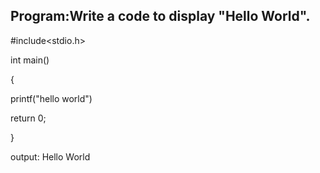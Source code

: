 ## Program:Write a code to display "Hello World".

#include<stdio.h>

int main()

{

printf("hello world")

return 0;

}

output: Hello World
